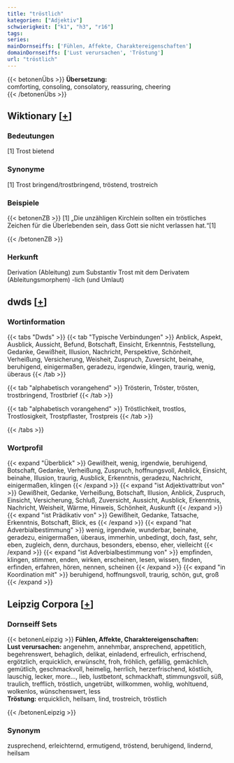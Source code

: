 ```yaml
---
title: "tröstlich"
kategorien: ["Adjektiv"]
schwierigkeit: ["k1", "h3", "r16"]
tags:
series:
mainDornseiffs: ['Fühlen, Affekte, Charaktereigenschaften']
domainDornseiffs: ['Lust verursachen', 'Tröstung']
url: "tröstlich"
---
```


{{< betonenÜbs >}}
**Übersetzung:**  
comforting, consoling, consolatory, reassuring, cheering  
{{< /betonenÜbs >}}

## Wiktionary [[+](https://de.wiktionary.org/wiki/tröstlich)]

### Bedeutungen
[1] Trost bietend  

### Synonyme
[1] Trost bringend/trostbringend, tröstend, trostreich  

### Beispiele
{{< betonenZB >}}
[1] „Die unzähligen Kirchlein sollten ein tröstliches Zeichen für die Überlebenden sein, dass Gott sie nicht verlassen hat.“[1]  

{{< /betonenZB >}}
### Herkunft
Derivation (Ableitung) zum Substantiv Trost mit dem Derivatem (Ableitungsmorphem) -lich (und Umlaut)  



## dwds [[+](https://www.dwds.de/wb/tröstlich)]

### Wortinformation
{{< tabs "Dwds" >}}
{{< tab "Typische Verbindungen" >}}
Anblick, Aspekt, Ausblick, Aussicht, Befund, Botschaft, Einsicht, Erkenntnis, Feststellung, Gedanke, Gewißheit, Illusion, Nachricht, Perspektive, Schönheit, Verheißung, Versicherung, Weisheit, Zuspruch, Zuversicht, beinahe, beruhigend, einigermaßen, geradezu, irgendwie, klingen, traurig, wenig, überaus
{{< /tab >}}

{{< tab "alphabetisch vorangehend" >}}
Trösterin, Tröster, trösten, trostbringend, Trostbrief
{{< /tab >}}

{{< tab "alphabetisch vorangehend" >}}
Tröstlichkeit, trostlos, Trostlosigkeit, Trostpflaster, Trostpreis
{{< /tab >}}

{{< /tabs >}}

### Wortprofil
{{< expand "Überblick" >}} Gewißheit, wenig, irgendwie, beruhigend, Botschaft, Gedanke, Verheißung, Zuspruch, hoffnungsvoll, Anblick, Einsicht, beinahe, Illusion, traurig, Ausblick, Erkenntnis, geradezu, Nachricht, einigermaßen, klingen {{< /expand >}}
{{< expand "ist Adjektivattribut von" >}} Gewißheit, Gedanke, Verheißung, Botschaft, Illusion, Anblick, Zuspruch, Einsicht, Versicherung, Schluß, Zuversicht, Aussicht, Ausblick, Erkenntnis, Nachricht, Weisheit, Wärme, Hinweis, Schönheit, Auskunft {{< /expand >}}
{{< expand "ist Prädikativ von" >}} Gewißheit, Gedanke, Tatsache, Erkenntnis, Botschaft, Blick, es {{< /expand >}}
{{< expand "hat Adverbialbestimmung" >}} wenig, irgendwie, wunderbar, beinahe, geradezu, einigermaßen, überaus, immerhin, unbedingt, doch, fast, sehr, eben, zugleich, denn, durchaus, besonders, ebenso, eher, vielleicht {{< /expand >}}
{{< expand "ist Adverbialbestimmung von" >}} empfinden, klingen, stimmen, enden, wirken, erscheinen, lesen, wissen, finden, erfinden, erfahren, hören, nennen, scheinen {{< /expand >}}
{{< expand "in Koordination mit" >}} beruhigend, hoffnungsvoll, traurig, schön, gut, groß {{< /expand >}}

## Leipzig Corpora [[+](https://corpora.uni-leipzig.de/en/res?word=tröstlich&corpusId=deu_newscrawl-public_2018)]

### Dornseiff Sets
{{< betonenLeipzig >}}
**Fühlen, Affekte, Charaktereigenschaften:**  
**Lust verursachen:** angenehm, annehmbar, ansprechend, appetitlich, begehrenswert, behaglich, delikat, einladend, erfreulich, erfrischend, ergötzlich, erquicklich, erwünscht, froh, fröhlich, gefällig, gemächlich, gemütlich, geschmackvoll, heimelig, herrlich, herzerfrischend, köstlich, lauschig, lecker, more..., lieb, lustbetont, schmackhaft, stimmungsvoll, süß, traulich, trefflich, tröstlich, ungetrübt, willkommen, wohlig, wohltuend, wolkenlos, wünschenswert, less  
**Tröstung:** erquicklich, heilsam, lind, trostreich, tröstlich  

{{< /betonenLeipzig >}}

### Synonym
zusprechend, erleichternd, ermutigend, tröstend, beruhigend, lindernd, heilsam

